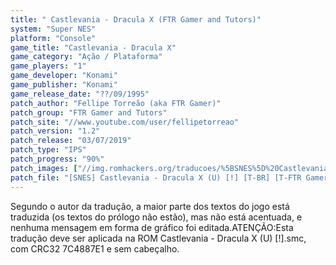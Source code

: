 ```yaml
---
title: " Castlevania - Dracula X (FTR Gamer and Tutors)"
system: "Super NES"
platform: "Console"
game_title: "Castlevania - Dracula X"
game_category: "Ação / Plataforma"
game_players: "1"
game_developer: "Konami"
game_publisher: "Konami"
game_release_date: "??/09/1995"
patch_author: "Fellipe Torreão (aka FTR Gamer)"
patch_group: "FTR Gamer and Tutors"
patch_site: "//www.youtube.com/user/fellipetorreao"
patch_version: "1.2"
patch_release: "03/07/2019"
patch_type: "IPS"
patch_progress: "90%"
patch_images: ["//img.romhackers.org/traducoes/%5BSNES%5D%20Castlevania%20-%20Dracula%20X%20-%20FTR%20Gamer%20-%201.png","//img.romhackers.org/traducoes/%5BSNES%5D%20Castlevania%20-%20Dracula%20X%20-%20FTR%20Gamer%20-%202.png","//img.romhackers.org/traducoes/%5BSNES%5D%20Castlevania%20-%20Dracula%20X%20-%20FTR%20Gamer%20-%203.png"]
patch_file: "[SNES] Castlevania - Dracula X (U) [!] [T-BR] [T-FTR Gamer G-FTR Gamer and Tutors] [V-1.2 P-90% A-2019].zip"
---
```

Segundo o autor da tradução, a maior parte dos textos do jogo está traduzida (os textos do prólogo não estão), mas não está acentuada, e nenhuma mensagem em forma de gráfico foi editada.ATENÇÃO:Esta tradução deve ser aplicada na ROM Castlevania - Dracula X (U) [!].smc, com CRC32 7C4887E1 e sem cabeçalho.